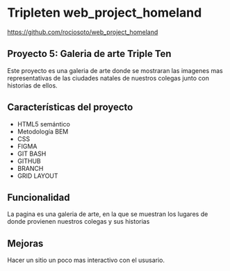 # Tripleten web_project_homeland

https://github.com/rociosoto/web_project_homeland

## Proyecto 5: Galeria de arte Triple Ten

Este proyecto es una galeria de arte donde se mostraran las imagenes mas representativas de las ciudades natales de nuestros colegas junto con historias de ellos.

## Características del proyecto

- HTML5 semántico
- Metodología BEM
- CSS
- FIGMA
- GIT BASH
- GITHUB
- BRANCH
- GRID LAYOUT

## Funcionalidad

La pagina es una galeria de arte, en la que se muestran los lugares de donde provienen nuestros colegas y sus historias


## Mejoras

Hacer un sitio un poco mas interactivo con el ususario.